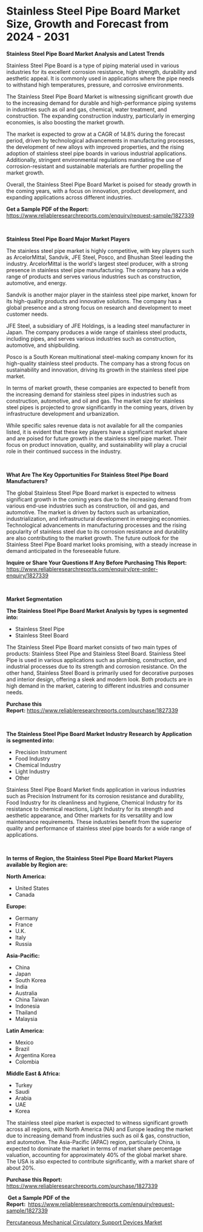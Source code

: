 <p><h1>Stainless Steel Pipe Board Market Size, Growth and Forecast from 2024 - 2031</h1></p><p><strong>Stainless Steel Pipe Board Market Analysis and Latest Trends</strong></p>
<p><p>Stainless Steel Pipe Board is a type of piping material used in various industries for its excellent corrosion resistance, high strength, durability and aesthetic appeal. It is commonly used in applications where the pipe needs to withstand high temperatures, pressure, and corrosive environments.</p><p>The Stainless Steel Pipe Board Market is witnessing significant growth due to the increasing demand for durable and high-performance piping systems in industries such as oil and gas, chemical, water treatment, and construction. The expanding construction industry, particularly in emerging economies, is also boosting the market growth.</p><p>The market is expected to grow at a CAGR of 14.8% during the forecast period, driven by technological advancements in manufacturing processes, the development of new alloys with improved properties, and the rising adoption of stainless steel pipe boards in various industrial applications. Additionally, stringent environmental regulations mandating the use of corrosion-resistant and sustainable materials are further propelling the market growth.</p><p>Overall, the Stainless Steel Pipe Board Market is poised for steady growth in the coming years, with a focus on innovation, product development, and expanding applications across different industries.</p></p>
<p><strong>Get a Sample PDF of the Report:&nbsp;</strong> <a href="https://www.reliableresearchreports.com/enquiry/request-sample/1827339">https://www.reliableresearchreports.com/enquiry/request-sample/1827339</a></p>
<p>&nbsp;</p>
<p><strong>Stainless Steel Pipe Board Major Market Players</strong></p>
<p><p>The stainless steel pipe market is highly competitive, with key players such as ArcelorMittal, Sandvik, JFE Steel, Posco, and Bhushan Steel leading the industry. ArcelorMittal is the world's largest steel producer, with a strong presence in stainless steel pipe manufacturing. The company has a wide range of products and serves various industries such as construction, automotive, and energy.</p><p>Sandvik is another major player in the stainless steel pipe market, known for its high-quality products and innovative solutions. The company has a global presence and a strong focus on research and development to meet customer needs.</p><p>JFE Steel, a subsidiary of JFE Holdings, is a leading steel manufacturer in Japan. The company produces a wide range of stainless steel products, including pipes, and serves various industries such as construction, automotive, and shipbuilding.</p><p>Posco is a South Korean multinational steel-making company known for its high-quality stainless steel products. The company has a strong focus on sustainability and innovation, driving its growth in the stainless steel pipe market.</p><p>In terms of market growth, these companies are expected to benefit from the increasing demand for stainless steel pipes in industries such as construction, automotive, and oil and gas. The market size for stainless steel pipes is projected to grow significantly in the coming years, driven by infrastructure development and urbanization.</p><p>While specific sales revenue data is not available for all the companies listed, it is evident that these key players have a significant market share and are poised for future growth in the stainless steel pipe market. Their focus on product innovation, quality, and sustainability will play a crucial role in their continued success in the industry.</p></p>
<p>&nbsp;</p>
<p><strong>What Are The Key Opportunities For Stainless Steel Pipe Board Manufacturers?</strong></p>
<p><p>The global Stainless Steel Pipe Board market is expected to witness significant growth in the coming years due to the increasing demand from various end-use industries such as construction, oil and gas, and automotive. The market is driven by factors such as urbanization, industrialization, and infrastructural development in emerging economies. Technological advancements in manufacturing processes and the rising popularity of stainless steel due to its corrosion resistance and durability are also contributing to the market growth. The future outlook for the Stainless Steel Pipe Board market looks promising, with a steady increase in demand anticipated in the foreseeable future.</p></p>
<p><strong>Inquire or Share Your Questions If Any Before Purchasing This Report:</strong> <a href="https://www.reliableresearchreports.com/enquiry/pre-order-enquiry/1827339">https://www.reliableresearchreports.com/enquiry/pre-order-enquiry/1827339</a></p>
<p>&nbsp;</p>
<p><strong>Market Segmentation</strong></p>
<p><strong>The Stainless Steel Pipe Board Market Analysis by types is segmented into:</strong></p>
<p><ul><li>Stainless Steel Pipe</li><li>Stainless Steel Board</li></ul></p>
<p><p>The Stainless Steel Pipe Board market consists of two main types of products: Stainless Steel Pipe and Stainless Steel Board. Stainless Steel Pipe is used in various applications such as plumbing, construction, and industrial processes due to its strength and corrosion resistance. On the other hand, Stainless Steel Board is primarily used for decorative purposes and interior design, offering a sleek and modern look. Both products are in high demand in the market, catering to different industries and consumer needs.</p></p>
<p><strong>Purchase this Report:&nbsp;</strong><a href="https://www.reliableresearchreports.com/purchase/1827339">https://www.reliableresearchreports.com/purchase/1827339</a></p>
<p>&nbsp;</p>
<p><strong>The Stainless Steel Pipe Board Market Industry Research by Application is segmented into:</strong></p>
<p><ul><li>Precision Instrument</li><li>Food Industry</li><li>Chemical Industry</li><li>Light Industry</li><li>Other</li></ul></p>
<p><p>Stainless Steel Pipe Board Market finds application in various industries such as Precision Instrument for its corrosion resistance and durability, Food Industry for its cleanliness and hygiene, Chemical Industry for its resistance to chemical reactions, Light Industry for its strength and aesthetic appearance, and Other markets for its versatility and low maintenance requirements. These industries benefit from the superior quality and performance of stainless steel pipe boards for a wide range of applications.</p></p>
<p>&nbsp;</p>
<p><strong>In terms of Region, the Stainless Steel Pipe Board Market Players available by Region are:</strong></p>
<p>
    <p> <strong> North America: </strong>
        <ul>
            <li>United States</li>
            <li>Canada</li>
        </ul>
        </p> 
    <p> <strong> Europe: </strong>
        <ul>
            <li>Germany</li>
            <li>France</li>
            <li>U.K.</li>
            <li>Italy</li>
            <li>Russia</li>
        </ul>
        </p> 
    <p> <strong> Asia-Pacific: </strong>
        <ul>
            <li>China</li>
            <li>Japan</li>
            <li>South Korea</li>
            <li>India</li>
            <li>Australia</li>
            <li>China Taiwan</li>
            <li>Indonesia</li>
            <li>Thailand</li>
            <li>Malaysia</li>
        </ul>
        </p> 
    <p> <strong> Latin America: </strong>
        <ul>
            <li>Mexico</li>
            <li>Brazil</li>
            <li>Argentina Korea</li>
            <li>Colombia</li>
        </ul>
        </p> 
    <p> <strong> Middle East & Africa: </strong>
        <ul>
            <li>Turkey</li>
            <li>Saudi</li>
            <li>Arabia</li>
            <li>UAE</li>
            <li>Korea</li>
        </ul>
    </p>
    </p>
<p><p>The stainless steel pipe market is expected to witness significant growth across all regions, with North America (NA) and Europe leading the market due to increasing demand from industries such as oil & gas, construction, and automotive. The Asia-Pacific (APAC) region, particularly China, is expected to dominate the market in terms of market share percentage valuation, accounting for approximately 40% of the global market share. The USA is also expected to contribute significantly, with a market share of about 20%.</p></p>
<p><strong>Purchase this Report: </strong><a href="https://www.reliableresearchreports.com/purchase/1827339">https://www.reliableresearchreports.com/purchase/1827339</a></p>
<p>&nbsp;<strong>Get a Sample PDF of the Report:&nbsp;&nbsp;</strong><a href="https://www.reliableresearchreports.com/enquiry/request-sample/1827339">https://www.reliableresearchreports.com/enquiry/request-sample/1827339</a></p>
<p><strong></strong></p>
<p><p><a href="https://copper-carbon-84f.notion.site/Percutaneous-Mechanical-Circulatory-Support-Devices-Market-Research-Report-Provides-Critical-Insight-df296e5be3784191bbb12d0466a2695b">Percutaneous Mechanical Circulatory Support Devices Market</a></p></p>